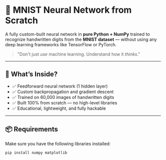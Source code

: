 # 🧠 MNIST Neural Network from Scratch

A fully custom-built neural network in **pure Python + NumPy** trained to recognize handwritten digits from the **MNIST dataset** — without using any deep learning frameworks like TensorFlow or PyTorch.

> "Don't just *use* machine learning. Understand how it *thinks*."

---

## 🚀 What’s Inside?

- ✅ Feedforward neural network (1 hidden layer)
- ✅ Custom backpropagation and gradient descent
- ✅ Trained on 60,000 images of handwritten digits
- ✅ Built 100% from scratch — no high-level libraries
- ✅ Educational, lightweight, and fully hackable

---

## 📦 Requirements

Make sure you have the following libraries installed:

```bash
pip install numpy matplotlib
